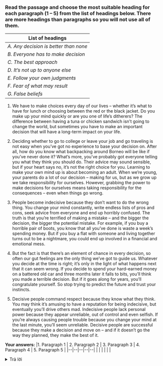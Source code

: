 ### Read the passage and choose the most suitable heading for each paragraph (1 – 5) from the list of headings below. There are more headings than paragraphs so you will not use all of them.

| List of headings |
|------------------|
| _A. Any decision is better than none_ |
| _B. Everyone has to make decision_ |
| _C. The best approach_ |
| _D. It’s not up to anyone else_ |
| _E. Follow your own judgments_ |
| _F. Fear of what may result_ |
| _G. False beliefs_ |

1. We have to make choices every day of our lives – whether it’s what to have for lunch or choosing between the red or the black jacket. Do you make up your mind quickly or are you one of life’s ditherers? The difference between having a tuna or chicken sandwich isn’t going to change the world, but sometimes you have to make an important decision that will have a long-term impact on your life.

2. Deciding whether to go to college or leave your job and go traveling is not easy when you’ve got no experience to base your decision on. After all, how do you know what backpacking around Borneo will be like if you’ve never done it? What’s more, you’ve probably got everyone telling you what they think you should do. Their advice may sound sensible, but if your heart says no, it’s not the right choice for you. Learning to make your own mind up is about becoming an adult. When we’re young, your parents do a lot of our decision – making for us, but as we grow up we take responsibility for ourselves. However, grabbing the power to make decisions for ourselves means taking responsibility for the consequences – even when things go wrong.

3. People become indecisive because they don’t want to do the wrong thing. You change your mind constantly, write endless lists of pros and cons, seek advice from everyone and end up horribly confused. The truth is that you’re terrified of making a mistake – and the bigger the decision, the bigger the potential mistake. For example, if you buy a horrible pair of boots, you know that all you’ve done is waste a week’s spending money. But if you buy a flat with someone and living together turns out to be a nightmare, you could end up involved in a financial and emotional mess.

4. But the fact is that there’s an element of chance in every decision, so often our gut feelings are the only thing we’ve got to guide us. Whatever you decide at the time is right; it’s only in the light of what happens next that it can seem wrong. If you decide to spend your hard-earned money on a battered old car and three months later it falls to bits, you’ll think you made a terrible decision. But if it goes along for years, you’ll congratulate yourself. So stop trying to predict the future and trust your instincts.

5. Decisive people command respect because they know what they think. You may think it’s amusing to have a reputation for being indecisive, but eventually you’ll drive others mad. Indecisive people lack personal power because they appear unreliable, out of control and even selfish. If you’re always causing people trouble because you change your mind at the last minute, you’ll seem unreliable. Decisive people are successful because they make a decision and move on – and if it doesn’t go the way they planned, they make the best of it.

**Your answers:**
|1. Paragraph 1 | 2. Paragraph 2 | 3. Paragraph 3 | 4. Paragraph 4 | 5. Paragraph 5 | 
|--|--|--|--|--|
| | | | | |

<details><summary>Trả lời</summary>
<p>

|1. Paragraph 1 | 2. Paragraph 2 | 3. Paragraph 3 | 4. Paragraph 4 | 5. Paragraph 5 | 
|:--:|:--:|:--:|:--:|:--:|
| B | D | F | E | A |

</p>
</details>
